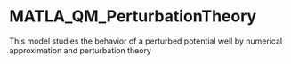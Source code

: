# MATLA_QM_PerturbationTheory
This model studies the behavior of a perturbed potential well by numerical approximation and perturbation theory
